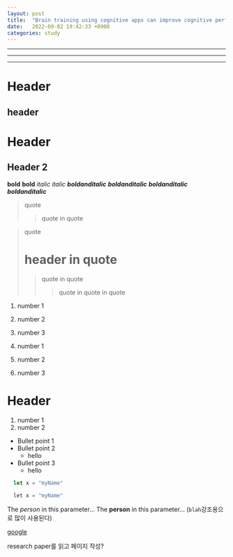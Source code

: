 ```yaml
---
layout: post
title:  "Brain training using cognitive apps can improve cognitive performance and processing speed in older adults"
date:   2022-09-02 19:42:33 +0900
categories: study
---
```


***
---
___

Header
======

header
------

# Header
## Header 2

**bold**
__bold__
*italic*
_italic_
**_boldanditalic_**
__*boldanditalic*__
***boldanditalic***
___boldanditalic___

> quote
>>quote in quote

> quote
> # header in quote
>> quote in quote
>>>quote in quote in quote


1. number 1
2. number 2
3. number 3

1. number 1
1. number 2
1. number 3

# Header
1. number 1
1. number 2

- Bullet point 1
- Bullet point 2
  - hello
- Bullet point 3
  - hello

```js
  let x = "myName"
```

```c++
  let x = "myName"
```

The *person* in this parameter...
The **person** in this parameter...
(`blah`강조용으로 많이 사용된다)

[google](https://google.com)

research paper를 읽고 페이지 작성?
